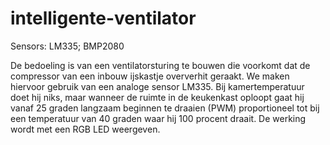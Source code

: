 # intelligente-ventilator
Sensors: LM335; BMP2080

De bedoeling is van een ventilatorsturing te bouwen die voorkomt dat de compressor van een inbouw ijskastje oververhit geraakt.  We maken hiervoor gebruik van een analoge sensor LM335.
Bij kamertemperatuur doet hij niks, maar wanneer de ruimte in de keukenkast oploopt gaat hij vanaf 25 graden langzaam beginnen te draaien (PWM) proportioneel tot bij een temperatuur van 40 graden waar hij 100 procent draait.
De werking wordt met een RGB LED weergeven.

